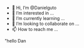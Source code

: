 - 👋 Hi, I’m @Danielguto
- 👀 I’m interested in ...
- 🌱 I’m currently learning ...
- 💞️ I’m looking to collaborate on ...
- 📫 How to reach me ...

<!---
Danielguto/Danielguto is a ✨ special ✨ repository because its `README.md` (this file) appears on your GitHub profile.
You can click the Preview link to take a look at your changes.
--->
<P>"hello Dan<p>

